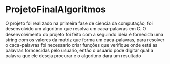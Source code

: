 # ProjetoFinalAlgoritmos

  O projeto foi realizado na primeira fase de ciencia da computação, foi desenvolvido um algoritmo que resolva um caca-palavras em C.
  O desenvolvimento do projeto foi feito com a seguindo ideia é fornecida uma string com os valores da matriz que forma um caca-palavras, para resolver o caca-palavras foi necessario criar funções que verifique onde está as palavras forncecidas pelo usuario, então o usuario pode digitar qual a palavra que ele deseja procurar e o algoritmo dara um resultado
